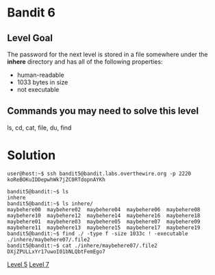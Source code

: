 <html>
<h1>Bandit 6</h1>

<h2 id="level-goal">Level Goal</h2>
<p>The password for the next level is stored in a file somewhere under
the <strong>inhere</strong> directory and has all of the following properties:</p>
<ul>
  <li>human-readable</li>
  <li>1033 bytes in size</li>
  <li>not executable</li>
</ul>

<h2 id="commands-you-may-need-to-solve-this-level">Commands you may need to solve this level</h2>
<p>ls, cd, cat, file, du, find</p>


<h1>Solution</h1>

```
user@host:~$ ssh bandit5@bandit.labs.overthewire.org -p 2220
koReBOKuIDDepwhWk7jZC0RTdopnAYKh

bandit5@bandit:~$ ls
inhere
bandit5@bandit:~$ ls inhere/
maybehere00  maybehere02  maybehere04  maybehere06  maybehere08  maybehere10  maybehere12  maybehere14  maybehere16  maybehere18
maybehere01  maybehere03  maybehere05  maybehere07  maybehere09  maybehere11  maybehere13  maybehere15  maybehere17  maybehere19
bandit5@bandit:~$ find ./ -type f -size 1033c ! -executable
./inhere/maybehere07/.file2
bandit5@bandit:~$ cat ./inhere/maybehere07/.file2
DXjZPULLxYr17uwoI01bNLQbtFemEgo7
```

[Level 5](bandit5.md)
[Level 7](bandit7.md)
</html>
